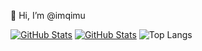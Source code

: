 👋 Hi, I’m @imqimu

[![GitHub Stats](https://github-readme-stats.vercel.app/api?username=QimuDecode&show_icons=true&theme=tokyonight&include_all_commits=true&count_private=true)](https://github.com/QimuDecode)
[![GitHub Stats](https://github-readme-stats.vercel.app/api?username=QimuDecode&include_all_commits=true&show_icons=true&hide=issues,prs&hide_border=true&text_color=828282&bg_color=00000000)](https://github.com/QimuDecode)
![Top Langs](https://github-readme-stats.vercel.app/api/top-langs/?username=QimuDecode&layout=compact&hide_border=true&text_color=828282&bg_color=00000000)
